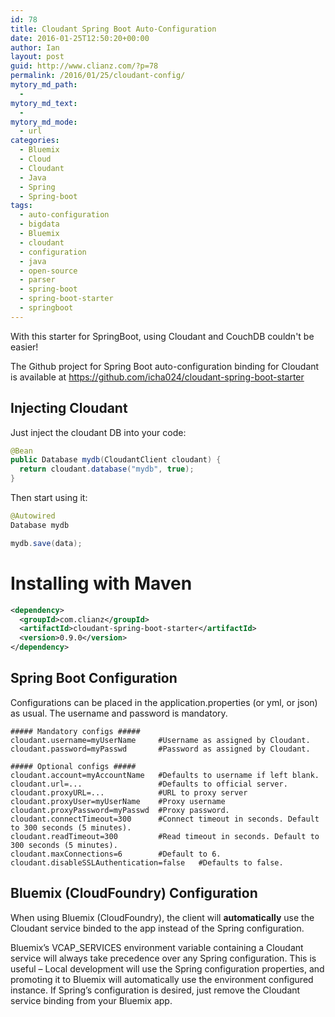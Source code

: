 ```yaml
---
id: 78
title: Cloudant Spring Boot Auto-Configuration
date: 2016-01-25T12:50:20+00:00
author: Ian
layout: post
guid: http://www.clianz.com/?p=78
permalink: /2016/01/25/cloudant-config/
mytory_md_path:
  - 
mytory_md_text:
  - 
mytory_md_mode:
  - url
categories:
  - Bluemix
  - Cloud
  - Cloudant
  - Java
  - Spring
  - Spring-boot
tags:
  - auto-configuration
  - bigdata
  - Bluemix
  - cloudant
  - configuration
  - java
  - open-source
  - parser
  - spring-boot
  - spring-boot-starter
  - springboot
---
```

With this starter for SpringBoot, using Cloudant and CouchDB couldn't be easier!

The Github project for Spring Boot auto-configuration binding for Cloudant is available at
<https://github.com/icha024/cloudant-spring-boot-starter>
<!--more-->

## Injecting Cloudant
Just inject the cloudant DB into your code:

```java
@Bean
public Database mydb(CloudantClient cloudant) {
  return cloudant.database("mydb", true);
}
```

Then start using it:

```java
@Autowired
Database mydb

mydb.save(data);
```

# Installing with Maven

```xml
<dependency>
  <groupId>com.clianz</groupId>
  <artifactId>cloudant-spring-boot-starter</artifactId>
  <version>0.9.0</version>
</dependency>
```

## Spring Boot Configuration

Configurations can be placed in the application.properties (or yml, or json) as usual. The username and password is mandatory.

```properties
##### Mandatory configs #####
cloudant.username=myUserName     #Username as assigned by Cloudant.
cloudant.password=myPasswd       #Password as assigned by Cloudant.

##### Optional configs #####
cloudant.account=myAccountName   #Defaults to username if left blank.
cloudant.url=...                 #Defaults to official server.
cloudant.proxyURL=...            #URL to proxy server
cloudant.proxyUser=myUserName    #Proxy username
cloudant.proxyPassword=myPasswd  #Proxy password.
cloudant.connectTimeout=300      #Connect timeout in seconds. Default to 300 seconds (5 minutes).
cloudant.readTimeout=300         #Read timeout in seconds. Default to 300 seconds (5 minutes).
cloudant.maxConnections=6        #Default to 6.
cloudant.disableSSLAuthentication=false   #Defaults to false.
```

## Bluemix (CloudFoundry) Configuration

When using Bluemix (CloudFoundry), the client will **automatically** use the Cloudant service binded to the app instead of the Spring configuration.

Bluemix’s VCAP_SERVICES environment variable containing a Cloudant service will always take precedence over any Spring configuration. This is useful – Local development will use the Spring configuration properties, and promoting it to Bluemix will automatically use the environment configured instance. If Spring’s configuration is desired, just remove the Cloudant service binding from your Bluemix app.